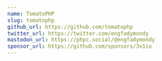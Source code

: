 ```yaml
---
name: TomatoPHP
slug: tomatophp
github_url: https://github.com/tomatophp
twitter_url: https://twitter.com/engfadymondy
mastodon_url: https://phpc.social/@engfadymondy
sponsor_url: https://github.com/sponsors/3x1io
---
```

